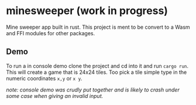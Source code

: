 # minesweeper (work in progress)
Mine sweeper app built in rust.
This project is ment to be convert to a Wasm and FFI modules for other packages.

## Demo
To run a in console demo clone the project and cd into it and run `cargo run`. This will create a game that is 24x24 tiles.
Too pick a tile simple type in the numeric coordinates `x,y` or `x y`.

*note: console demo was crudly put together and is likely to crash under some case when giving an invalid input.*
